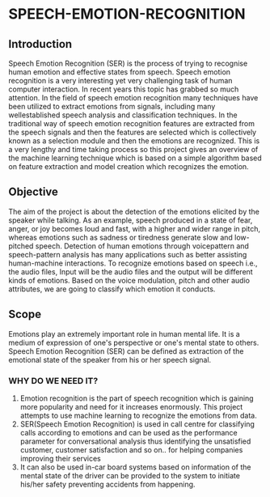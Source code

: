 # SPEECH-EMOTION-RECOGNITION
## Introduction
Speech Emotion Recognition (SER) is the process of trying to recognise human emotion and effective states from speech. Speech emotion recognition is a very interesting yet very challenging task of human computer interaction. In recent years this topic has grabbed so much attention. In the field of speech emotion recognition many techniques have been utilized to extract emotions from signals, including many wellestablished speech analysis and classification techniques. In the traditional way of speech emotion recognition features are extracted from the speech signals and then the features are selected which is collectively known as a selection module and then the emotions are recognized. This is a very lengthy and time taking process so this project gives an overview of the machine learning technique which is based on a simple algorithm based on feature extraction and model creation which recognizes the emotion.
## Objective
The aim of the project is about the detection of the emotions elicited by the speaker while talking. As an example, speech produced in a state of fear, anger, or joy becomes loud and fast, with a higher and wider range in pitch, whereas emotions such as sadness or tiredness generate slow and low-pitched speech. Detection of human emotions through voicepattern and speech-pattern analysis has many applications such as better assisting human-machine interactions. To recognize emotions based on speech i.e., the audio files, Input will be the audio files and the output will be different kinds of emotions. Based on the voice modulation, pitch and other audio attributes, we are going to classify which emotion it conducts.
## Scope
Emotions play an extremely important role in human mental life. It is a medium of expression of one's perspective or one's mental state to others. Speech Emotion Recognition (SER) can be defined as extraction of the emotional state of the speaker from his or her speech signal.                                                  
### WHY DO WE NEED IT?                                                                                                                                                
1. Emotion recognition is the part of speech recognition which is gaining more popularity and need for it increases enormously. This project attempts to use machine learning to recognize the emotions from data.                                                                                                                          
2. SER(Speech Emotion Recognition) is used in call centre for classifying calls according to emotions and can be used as the performance parameter for conversational analysis thus identifying the unsatisfied customer, customer satisfaction and so on.. for helping companies improving their services                                   
3. It can also be used in-car board systems based on information of the mental state of the driver can be provided to the system to initiate his/her safety preventing accidents from happening.
